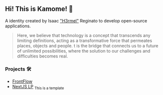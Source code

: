 ## Hi! This is Kamome! 🪽

A identity created by Isaac ["H3rmel"](https://github.com/h3rmel) Reginato to develop open-source applications.

> Here, we believe that technology is a concept that transcends any limiting definitions, acting as a transformative force that permeates places, objects and people. t is the bridge that connects us to a future of unlimited possibilities, where the solution to our challenges and difficulties becomes real.

### Projects 🛠️

- [FrontFlow](https://github.com/k4mome/front-flow)
- [NextJS LP](https://github.com/k4mome/next-lp-template) <sub>This is a template</sub>
